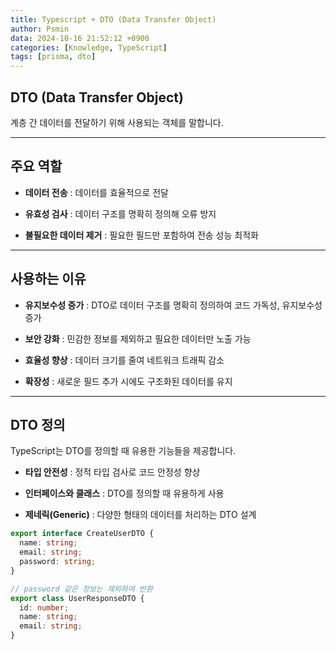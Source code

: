 ```yaml
---
title: Typescript + DTO (Data Transfer Object)
author: Psmin
data: 2024-10-16 21:52:12 +0900
categories: [Knowledge, TypeScript]
tags: [prisma, dto]
---
```


## DTO (Data Transfer Object)

계층 간 데이터를 전달하기 위해 사용되는 객체를 말합니다.

---

## 주요 역할

- **데이터 전송** : 데이터를 효율적으로 전달

- **유효성 검사** : 데이터 구조를 명확히 정의해 오류 방지

- **불필요한 데이터 제거** : 필요한 필드만 포함하여 전송 성능 최적화

---

## 사용하는 이유

- **유지보수성 증가** : DTO로 데이터 구조를 명확히 정의하여 코드 가독성, 유지보수성 증가

- **보안 강화** : 민감한 정보를 제외하고 필요한 데이터만 노출 가능

- **효율성 향상** : 데이터 크기를 줄여 네트워크 트래픽 감소

- **확장성** : 새로운 필드 추가 시에도 구조화된 데이터를 유지

---

## DTO 정의

TypeScript는 DTO를 정의할 때 유용한 기능들을 제공합니다.

- **타입 안전성** : 정적 타입 검사로 코드 안정성 향상

- **인터페이스와 클래스** : DTO를 정의할 때 유용하게 사용
- **제네릭(Generic)** : 다양한 형태의 데이터를 처리하는 DTO 설계

```ts
export interface CreateUserDTO {
  name: string;
  email: string;
  password: string;
}

// password 같은 정보는 제외하여 반환
export class UserResponseDTO {
  id: number;
  name: string;
  email: string;
}
```

